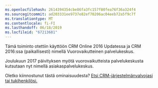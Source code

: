 ```yaml
---
ms.openlocfilehash: 2614394354cbe86fa3fc157f80fea76f36a324f4
ms.sourcegitcommit: ad203331ee9737e82ef70206ac04eeb72a5f9c7f
ms.translationtype: MT
ms.contentlocale: fi-FI
ms.lasthandoff: 06/18/2019
ms.locfileid: "67213681"
---
```

Tämä toiminto otettiin käyttöön CRM Online 2016 Updatessa ja CRM 2016:ssa (paikallisesti) nimellä Vuorovaikutteinen palvelukeskus. 

Joulukuun 2017 päivityksen myötä vuorovaikutteista palvelukeskusta kutsutaan nyt nimellä asiakaspalvelukeskus.
  
Oletko kiinnostunut tästä ominaisuudesta? [Etsi CRM-järjestelmänvalvojasi tai tukihenkilösi.](../basics/find-administrator-support.md)
